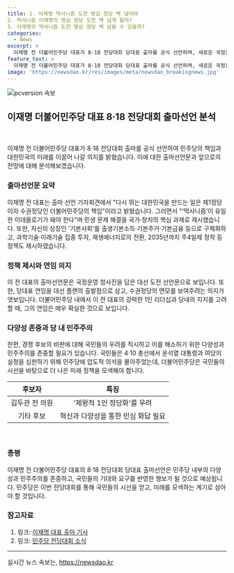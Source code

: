 ```yaml
---
title: 1. 이재명 먹사니즘 도전 명심 정당 벽 넘어야
2. 먹사니즘 이재명의 명심 정당 도전 벽 넘게 될까?
3. 이재명의 먹사니즘 도전 명심 정당 벽 넘을 수 있을까?
categories:
  - News
excerpt: >
  이재명 전 더불어민주당 대표가 8·18 전당대회 당대표 출마를 공식 선언하며, 새로운 국정운영 청사진을 제시했다. 기본사회 실현을 위한 정책과 함께 연임을 통한 수권정당의 면모를 보여주려는 의지도 엿보였다. 그러나 경쟁 후보들의 친이재명 팬클럽 형성과 민주주의 위축 등 우려도 제기됐다. 이번 전당대회를 통해 민주당의 행보가 국민에게 어떻게 비추어지는지를 성찰하고, 혁신과 비전을 통해 민심에 부응하는 대회가 되기를 기대한다.
feature_text: >
  이재명 전 더불어민주당 대표가 8·18 전당대회 당대표 출마를 공식 선언하며, 새로운 국정운영 청사진을 제시했다. 기본사회 실현을 위한 정책과 함께 연임을 통한 수권정당의 면모를 보여주려는 의지도 엿보였다. 그러나 경쟁 후보들의 친이재명 팬클럽 형성과 민주주의 위축 등 우려도 제기됐다. 이번 전당대회를 통해 민주당의 행보가 국민에게 어떻게 비추어지는지를 성찰하고, 혁신과 비전을 통해 민심에 부응하는 대회가 되기를 기대한다.
image: 'https://newsdao.kr/res/images/meta/newsdao_breakingnews.jpg'
---
```


<p><img src="https://newsdao.kr/res/images/meta/newsdao_breakingnews.jpg" alt="pcversion 속보" /></p>

<h2 data-ke-size="size26">이재명 더불어민주당 대표 8·18 전당대회 출마선언 분석</h2>

<p data-ke-size="size16">&nbsp;</p>

<p>이재명 전 더불어민주당 대표가 8·18 전당대회 출마를 공식 선언하여 민주당의 책임과 대한민국의 미래를 이끌어 나갈 의지를 밝혔습니다. 이에 대한 출마선언문과 앞으로의 전망에 대해 분석해보겠습니다.</p>

<h3>출마선언문 요약</h3>

<p data-ke-size="size16">이재명 전 대표는 출마 선언 기자회견에서 "다시 뛰는 대한민국을 만드는 일은 제1정당이자 수권정당인 더불어민주당의 책임"이라고 밝혔습니다. 그러면서 "‘먹사니즘’이 유일한 이데올로기가 돼야 한다"며 민생 문제 해결을 국가·정치의 핵심 과제로 제시했습니다. 또한, 자신의 상징인 '기본사회'를 출생기본소득·기본주거·기본금융 등으로 구체화하고, 과학기술·미래기술 집중 투자, 재생에너지로의 전환, 2035년까지 주4일제 정착 등 정책도 제시하였습니다.</p>

<h3>정책 제시와 연임 의지</h3>

<p data-ke-size="size16">이 전 대표의 출마선언문은 국정운영 청사진을 담은 대선 도전 선언문으로 보입니다. 또한, 당대표 연임을 대선 플랜의 출발점으로 삼고, 수권정당의 면모를 보여주려는 의지가 엿보입니다. 더불어민주당 내에서 이 전 대표의 강력한 1인 리더십과 당내의 지지를 고려할 때, 그의 연임은 매우 확실한 것으로 보입니다.</p>

<h3>다양성 존중과 당 내 민주주의</h3>

<p data-ke-size="size16">한편, 경쟁 후보의 비판에 대해 국민들의 우려를 직시하고 이를 해소하기 위한 다양성과 민주주의를 존중할 필요가 있습니다. 국민들은 4·10 총선에서 윤석열 대통령과 여당의 실정을 심판하기 위해 민주당에 압도적 의석을 몰아주었는데, 더불어민주당은 국민들의 시선을 바탕으로 더 나은 미래 정책을 모색해야 합니다.</p>

<table>
<thead>
<tr>
<th style="text-align: center;">후보자</th>
<th style="text-align: center;">특징</th>
</tr>
</thead>
<tbody>
<tr>
<td style="text-align: center;">김두관 전 의원</td>
<td style="text-align: center;">'제왕적 1인 정당화'를 우려</td>
</tr>
<tr>
<td style="text-align: center;">기타 후보</td>
<td style="text-align: center;">혁신과 다양성을 통한 민심 화답 필요</td>
</tr>
</tbody>
</table>

<p data-ke-size="size16">&nbsp;</p>

<h3>총평</h3>

<p data-ke-size="size16">이재명 전 더불어민주당 대표의 8·18 전당대회 당대표 출마선언은 민주당 내부의 다양성과 민주주의를 존중하고, 국민들의 기대와 요구를 반영한 행보가 될 것으로 예상됩니다. 민주당은 이번 전당대회를 통해 국민들의 시선을 얻고, 미래를 모색하는 계기로 삼아야 할 것입니다.</p>

<h3>참고자료</h3>

<ol>
<li>링크: <a href="https://www.examplelink.com">이재명 대표 출마 기사</a></li>
<li>링크: <a href="https://www.examplelink2.com">민주당 전당대회 소식</a></li>
</ol>

<p data-ke-size="size16"></p>

<hr>

<p data-ke-size="size16"></p>
실시간 뉴스 속보는, <a href="https://newsdao.kr" rel="dofollow">https://newsdao.kr</a>


